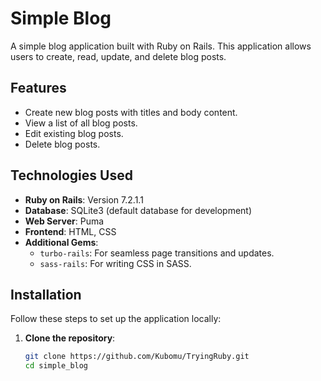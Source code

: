 # Simple Blog

A simple blog application built with Ruby on Rails. This application allows users to create, read, update, and delete blog posts.

## Features

- Create new blog posts with titles and body content.
- View a list of all blog posts.
- Edit existing blog posts.
- Delete blog posts.

## Technologies Used

- **Ruby on Rails**: Version 7.2.1.1
- **Database**: SQLite3 (default database for development)
- **Web Server**: Puma
- **Frontend**: HTML, CSS
- **Additional Gems**:
  - `turbo-rails`: For seamless page transitions and updates.
  - `sass-rails`: For writing CSS in SASS.

## Installation

Follow these steps to set up the application locally:

1. **Clone the repository**:

   ```bash
   git clone https://github.com/Kubomu/TryingRuby.git
   cd simple_blog
